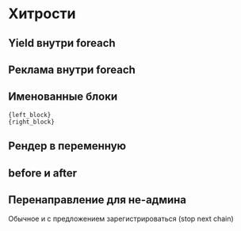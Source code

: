 Хитрости
========
Yield внутри foreach
--------------------

Реклама внутри foreach
----------------------

Именованные блоки
-----------------
	{left_block}
	{right_block}

Рендер в переменную
-------------------

before и after
--------------


Перенаправление для не-админа
-----------------------------
Обычное и с предложением зарегистрироваться	(stop next chain)
	
	


